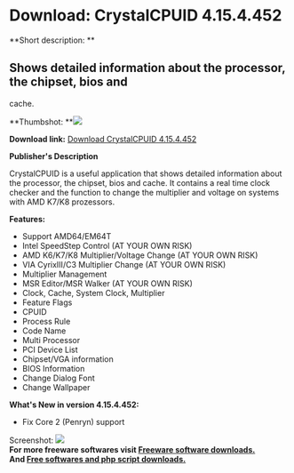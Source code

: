 # Download: CrystalCPUID 4.15.4.452

**Short description: **

## Shows detailed information about the processor, the chipset, bios and
cache.

  
**Thumbshot: **![](http://www.freewarefiles.com/screenshot/crystalcpuid_md.gif)   
  
**Download link:** [Download CrystalCPUID 4.15.4.452](http://freesoftwares.boysofts.com/CrystalCPUID_program_18145.html)  
  

**Publisher's Description**  
  

CrystalCPUID is a useful application that shows detailed information about the
processor, the chipset, bios and cache. It contains a real time clock checker
and the function to change the multiplier and voltage on systems with AMD
K7/K8 prozessors.

**Features:**

  * Support AMD64/EM64T 
  * Intel SpeedStep Control (AT YOUR OWN RISK) 
  * AMD K6/K7/K8 Multiplier/Voltage Change (AT YOUR OWN RISK) 
  * VIA CyrixIII/C3 Multiplier Change (AT YOUR OWN RISK) 
  * Multiplier Management 
  * MSR Editor/MSR Walker (AT YOUR OWN RISK) 
  * Clock, Cache, System Clock, Multiplier 
  * Feature Flags 
  * CPUID 
  * Process Rule 
  * Code Name 
  * Multi Processor 
  * PCI Device List 
  * Chipset/VGA information 
  * BIOS Information 
  * Change Dialog Font 
  * Change Wallpaper 

**What's New in version 4.15.4.452:**

  * Fix Core 2 (Penryn) support 

  
  
Screenshot: ![](http://www.freewarefiles.com/screenshot/crystalcpuid.gif)  
**For more freeware softwares visit [Freeware software downloads.](http://freesoftwares.boysofts.com/)**   
**And [Free softwares and php script downloads.](http://www.boysofts.com/)**

